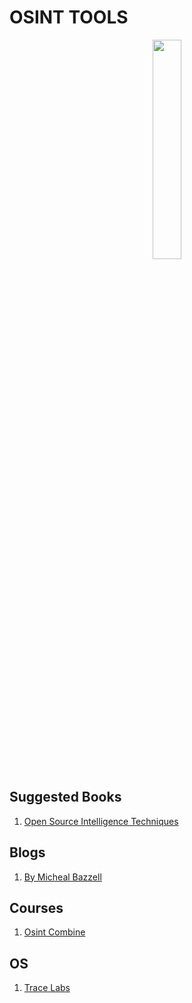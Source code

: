 # OSINT TOOLS

<p align="center">
    <a href="https://osintframework.com/">
        <img src="https://substackcdn.com/image/fetch/w_1456,c_limit,f_webp,q_auto:good,fl_progressive:steep/https%3A%2F%2Fbucketeer-e05bbc84-baa3-437e-9518-adb32be77984.s3.amazonaws.com%2Fpublic%2Fimages%2F27414b7d-4262-4460-8838-cb64122eb2a6_1920x1080.png" width="30%">
    </a>
</p>


## Suggested Books
1. [Open Source Intelligence Techniques](https://books.google.com/books/about/Open_Source_Intelligence_Techniques.html?id=EXNlswEACAAJ&source=kp_cover)


## Blogs
1. [By Micheal Bazzell](https://inteltechniques.com/book1.html)

## Courses
1. [Osint Combine](https://www.osintcombine.com/)

## OS
1. [Trace Labs](https://www.tracelabs.org/initiatives/osint-vm)
